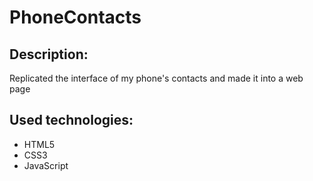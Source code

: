# PhoneContacts

## Description:
Replicated the interface of my phone's contacts and made it into a web page

## Used technologies:
 * HTML5
 * CSS3
 * JavaScript 
